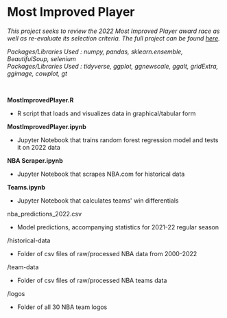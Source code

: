 # Most Improved Player

*This project seeks to review the 2022 Most Improved Player award race as well as re-evaluate its selection criteria. The full project can be found [here](https://jeremydumalig.com/most-improved-player/).*

*Packages/Libraries Used : numpy, pandas, sklearn.ensemble, BeautifulSoup, selenium* <br>
*Packages/Libraries Used : tidyverse, ggplot, ggnewscale, ggalt, gridExtra, ggimage, cowplot, gt*

<br>

**MostlmprovedPlayer.R**
* R script that loads and visualizes data in graphical/tabular form

**MostImprovedPlayer.ipynb**
* Jupyter Notebook that trains random forest regression model and tests it on 2022 data

**NBA Scraper.ipynb**
* Jupyter Notebook that scrapes NBA.com for historical data

**Teams.ipynb**
* Jupyter Notebook that calculates teams' win differentials

nba_predictions_2022.csv
* Model predictions, accompanying statistics for 2021-22 regular season

/historical-data
* Folder of csv files of raw/processed NBA data from 2000-2022

/team-data
* Folder of csv files of raw/processed NBA teams data

/logos
* Folder of all 30 NBA team logos
